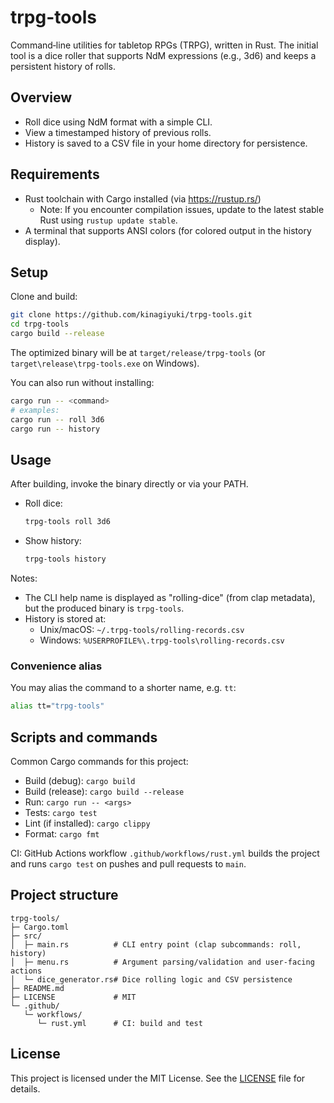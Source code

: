 # trpg-tools

Command‑line utilities for tabletop RPGs (TRPG), written in Rust.
The initial tool is a dice roller that supports NdM expressions (e.g., 3d6) and keeps a persistent history of rolls.

## Overview

- Roll dice using NdM format with a simple CLI.
- View a timestamped history of previous rolls.
- History is saved to a CSV file in your home directory for persistence.

## Requirements

- Rust toolchain with Cargo installed (via https://rustup.rs/)
  - Note: If you encounter compilation issues, update to the latest stable Rust using `rustup update stable`.
- A terminal that supports ANSI colors (for colored output in the history display).

## Setup

Clone and build:

```sh
git clone https://github.com/kinagiyuki/trpg-tools.git
cd trpg-tools
cargo build --release
```

The optimized binary will be at `target/release/trpg-tools` (or `target\release\trpg-tools.exe` on Windows).

You can also run without installing:

```sh
cargo run -- <command>
# examples:
cargo run -- roll 3d6
cargo run -- history
```

## Usage

After building, invoke the binary directly or via your PATH.

- Roll dice:
  ```sh
  trpg-tools roll 3d6
  ```
- Show history:
  ```sh
  trpg-tools history
  ```

Notes:
- The CLI help name is displayed as "rolling-dice" (from clap metadata), but the produced binary is `trpg-tools`.
- History is stored at:
  - Unix/macOS: `~/.trpg-tools/rolling-records.csv`
  - Windows: `%USERPROFILE%\.trpg-tools\rolling-records.csv`

### Convenience alias

You may alias the command to a shorter name, e.g. `tt`:

```sh
alias tt="trpg-tools"
```

## Scripts and commands

Common Cargo commands for this project:
- Build (debug): `cargo build`
- Build (release): `cargo build --release`
- Run: `cargo run -- <args>`
- Tests: `cargo test`
- Lint (if installed): `cargo clippy`
- Format: `cargo fmt`

CI:
GitHub Actions workflow `.github/workflows/rust.yml` builds the project and runs `cargo test` on pushes and pull requests to `main`.

## Project structure

```
trpg-tools/
├─ Cargo.toml
├─ src/
│  ├─ main.rs          # CLI entry point (clap subcommands: roll, history)
│  ├─ menu.rs          # Argument parsing/validation and user-facing actions
│  └─ dice_generator.rs# Dice rolling logic and CSV persistence
├─ README.md
├─ LICENSE             # MIT
└─ .github/
   └─ workflows/
      └─ rust.yml      # CI: build and test
```

## License

This project is licensed under the MIT License. See the [LICENSE](LICENSE) file for details.
